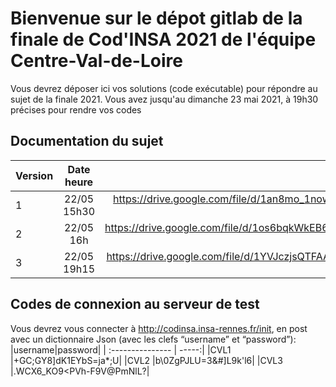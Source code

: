 # Bienvenue sur le dépot gitlab de la finale de Cod'INSA 2021 de l'équipe Centre-Val-de-Loire
Vous devrez déposer ici vos solutions (code exécutable) pour répondre au sujet de la finale 2021. Vous avez jusqu'au dimanche 23 mai 2021, à 19h30 précises pour rendre vos codes

## Documentation du sujet
|Version | Date heure     |lien      |
| :--------------- |:---------------:| -----:|
| 1 |22/05 15h30    |https://drive.google.com/file/d/1an8mo_1nowGP6dou8U79EBBnEiIj4bUR/view?usp=sharing |
| 2 |22/05 16h|https://drive.google.com/file/d/1os6bqkWkEB67eXL8NOBMDI6xvpJ8dyR8/view?usp=sharing|
|3|22/05 19h15|https://drive.google.com/file/d/1YVJczjsQTFAAp1m7UxNXZ9uSSL6Zq0BB/view?usp=sharing|

## Codes de connexion au serveur de test
Vous devrez vous connecter à http://codinsa.insa-rennes.fr/init, en post avec un dictionnaire Json (avec les clefs “username” et “password”):
|username|password|
| :--------------- | -----:|
|CVL1 |+GC;GY8]dK1EYbS=ja*;U|
|CVL2 |b\\0ZgPJLU=3&#]L9k'l6|
|CVL3 |.WCX6_KO9<PVh-F9V@PmNlL?|
